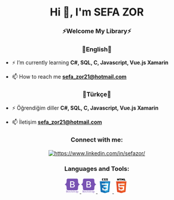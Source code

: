 <h1 align="center">Hi 👋, I'm SEFA ZOR</h1>
<h3 align="center">⚡Welcome My Library⚡</h3>



<h3 align="center">🔭English🔭</h3>

- ⚡ I’m currently learning **C#, SQL, C, Javascript, Vue.js Xamarin** 

- 📫 How to reach me **sefa_zor21@hotmail.com** 

<h3 align="center">🔭Türkçe🔭</h3>

- ⚡ Öğrendiğim diller **C#, SQL, C, Javascript, Vue.js Xamarin**  

- 📫 İletişim **sefa_zor21@hotmail.com**

<h3 align="center">Connect with me:</h3>
<p align="center">
<a href="https://www.linkedin.com/in/sefazor/" target="blank"><img align="center" src="https://cdn.jsdelivr.net/npm/simple-icons@3.0.1/icons/linkedin.svg" alt="https://www.linkedin.com/in/sefazor/" height="30" width="40" /></a>
</p>


<h3 align="center">Languages and Tools:</h3>
<p align="center"><a href="https://docs.microsoft.com/tr-tr/dotnet/csharp/" target="_blank"> <img src="https://raw.githubusercontent.com/devicons/devicon/master/icons/bootstrap/bootstrap-plain-wordmark.svg" alt="bootstrap" width="40" height="40"/> </a> <a href="https://getbootstrap.com" target="_blank"> <img src="https://raw.githubusercontent.com/devicons/devicon/master/icons/bootstrap/bootstrap-plain-wordmark.svg" alt="bootstrap" width="40" height="40"/> </a> <a href="https://www.w3schools.com/css/" target="_blank"> <img src="https://raw.githubusercontent.com/devicons/devicon/master/icons/css3/css3-original-wordmark.svg" alt="css3" width="40" height="40"/> </a><a href="https://www.w3.org/html/" target="_blank"> <img src="https://raw.githubusercontent.com/devicons/devicon/master/icons/html5/html5-original-wordmark.svg" alt="html5" width="40" height="40"/> </a>  </p>

